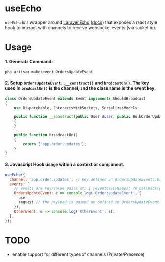 # useEcho
`useEcho` is a wrapper around [Laravel Echo](https://github.com/laravel/echo) ([docs](https://laravel.com/docs/5.8/broadcasting)) that exposes a react style hook to interact with channels to receive websocket events (via socket.io).

# Usage

#### 1. Generate Command:
```sh
php artisan make:event OrdersUpdateEvent
```

#### 2. Setup `OrdersUpdateEvent::__construct()` and `brodcastOn()`. The key used in `brodcastOn()` is the channel, and the class name is the event key.

```php
class OrdersUpdateEvent extends Event implements ShouldBroadcast
{
    use Dispatchable, InteractsWithSockets, SerializesModels;

    public function __construct(public User $user, public BulkOrderUpdateRequest $request)
    {
    }

    public function broadcastOn()
    {
        return ['app.order.updates'];
    }
}
```

#### 3. Javascript Hook usage within a context or component.
```js
useEcho({
  channel: 'app.order.updates', // key defined in OrdersUpdateEvent::brodcastOn()
  events: {
    // events are key/value pairs of: { [eventClassName]: fn_callback(payload) }
    OrdersUpdateEvent: e => console.log('OrdersUpdateEvent', {
      user,
      request // the payload is passed as defined in OrdersUpdateEvent::__construct()
    }),
    OtherEvent: e => console.log('OtherEvent', e),
  },
});
```

# TODO
* enable support for different types of channels (Private/Presence)
